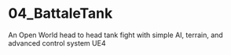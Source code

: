 # 04_BattaleTank
An Open World head to head tank fight with simple AI, terrain, and advanced control system UE4
